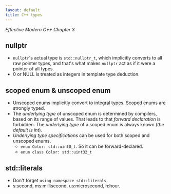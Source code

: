 ```yaml
---
layout: default
title: C++ types
---
```


*Effective Modern C++ Chapter 3*

## nullptr

* `nullptr`'s actual type is `std::nullptr_t`, which implicitly converts to all raw pointer types, and that's what makes `nullptr` act as if it were a pointer of all types.
* 0 or NULL is treated as integers in template type deduction.

## scoped enum & unscoped enum

* Unscoped enums implicitly convert to integral types. Scoped enums are strongly typed.
* The *underlying type* of unscoped enum is determined by compilers, based on its range of values. That leads to that *forward declaration* is forbidden. The *underlying type* of a scoped enum is always known (*the default is int*).
* *Underlying type specifications* can be used for both scoped and unscoped enums.
   * `enum Color: std::uint8_t`. So it can be forward-declared.
   * `enum class Color: std::uint32_t`

## std::literals

* Don't forget `using namespace std::literals`.
* s:second, ms:millisecond, us:microsecond, h:hour.

